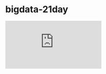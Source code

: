 # bigdata-21day

![](https://raw.githubusercontent.com/latermonk/bigdata-21day/master/images/README.md)